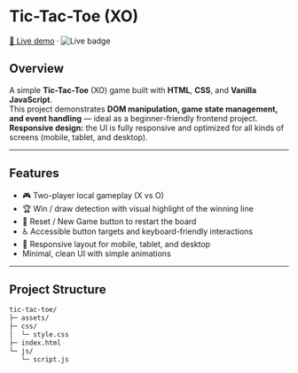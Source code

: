 # Tic-Tac-Toe (XO)

[🔗 Live demo](https://tictactoeeyas.netlify.app/) · ![Live badge](https://img.shields.io/badge/Live-Netlify-brightgreen)

## Overview

A simple **Tic-Tac-Toe** (XO) game built with **HTML**, **CSS**, and **Vanilla JavaScript**.  
This project demonstrates **DOM manipulation, game state management, and event handling** — ideal as a beginner-friendly frontend project.  
**Responsive design:** the UI is fully responsive and optimized for all kinds of screens (mobile, tablet, and desktop).

---

## Features

* 🎮 Two-player local gameplay (X vs O)  
* 🏆 Win / draw detection with visual highlight of the winning line  
* 🔄 Reset / New Game button to restart the board  
* ♿ Accessible button targets and keyboard-friendly interactions  
* 📱 Responsive layout for mobile, tablet, and desktop  
* Minimal, clean UI with simple animations

---

## Project Structure

```bash
tic-tac-toe/
├─ assets/
├─ css/
│  └─ style.css
├─ index.html
└─ js/
   └─ script.js
